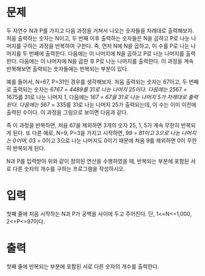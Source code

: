 # 문제
두 자연수 N과 P를 가지고  다음 과정을 거쳐서 나오는 숫자들을 차례대로 출력해보자. 처음 출력하는 숫자는 N이고, 두 번째 이후 출력하는  숫자들은 N을 곱하고 P로 나눈 나머지를 구하는 과정을 반복하여 구한다. 즉, 먼저 N에 N을 곱하고, 이 수를 P로 나눈 나머지를 두 번째에 출력한다. 다음에는 이 나머지에 N을 곱하고 P로 나눈 나머지를 출력한다. 다음에는 이 나머지에 N을 곱한 후 P로 나눈 나머지를 출력한다. 이 과정을 계속 반복해보면 출력되는 숫자들에는 반복되는 부분이 있다. 

예를 들어서, N=67, P=31인 경우를 생각해보자. 처음 출력되는 숫자는 67이고, 두 번째로 출력되는 숫자는 67*67 = 4489를 31로 나눈 나머지 25이다. 다음에는 25*67 = 1675를 31로 나눈 나머지 1, 다음에는 1*67 = 67을 31로 나눈 나머지 5가 차례대로 출력된다. 다음에는 5*67 = 335를 31로 나눈 나머지 25가 출력되는데, 이 수는 이미 이전에 출력된 수이다. 이 과정을 그림으로 보이면 다음과 같다.



즉 이 과정을 반복하면, 처음 67을 제외하면 3개의 숫자 25, 1, 5가 계속 무한히 반복되게 된다.   또 다른 예로, N=9, P=3을 가지고 시작하면, 9*9 = 81이고 3으로 나눈 나머지는 0이며, 0*3 = 0이고 3으로 나눈 나머지도 0이기 때문에 처음 9를 제외하면 0이 무한히 반복되게 된다. 

N과 P를 입력받아 위와 같이 정의된 연산을 수행하였을 때,  반복되는 부분에 포함된 서로 다른 숫자의 개수를 구하는 프로그램을 작성하시오.

# 입력
첫째 줄에 처음 시작하는  N과 P가 공백을 사이에 두고 주어진다. 단, 1<=N<=1,000, 2<=P<=97이다.  

# 출력
첫째 줄에 반복되는 부분에 포함된 서로 다른 숫자의 개수를 출력한다.